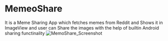 # MemeoShare
It is a Meme Sharing App which fetches memes from Reddit and Shows it in ImageView and user can Share the images with the help of builtin Android sharing functinality
![MemoShare_Screenshot](https://user-images.githubusercontent.com/64148331/102682304-8ee00500-41ee-11eb-8ba9-24fe4271c389.png)
